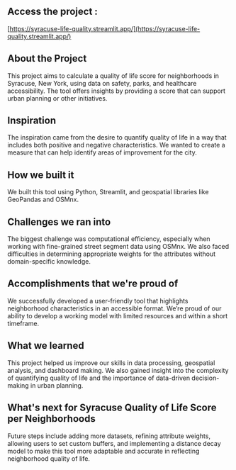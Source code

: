 ## Access the project : 
[https://syracuse-life-quality.streamlit.app/](https://syracuse-life-quality.streamlit.app/)

## About the Project
This project aims to calculate a quality of life score for neighborhoods in Syracuse, New York, using data on safety, parks, and healthcare accessibility. The tool offers insights by providing a score that can support urban planning or other initiatives.

## Inspiration
The inspiration came from the desire to quantify quality of life in a way that includes both positive and negative characteristics. We wanted to create a measure that can help identify areas of improvement for the city.

## How we built it
We built this tool using Python, Streamlit, and geospatial libraries like GeoPandas and OSMnx.

## Challenges we ran into
The biggest challenge was computational efficiency, especially when working with fine-grained street segment data using OSMnx. We also faced difficulties in determining appropriate weights for the attributes without domain-specific knowledge.

## Accomplishments that we're proud of
We successfully developed a user-friendly tool that highlights neighborhood characteristics in an accessible format. We’re proud of our ability to develop a working model with limited resources and within a short timeframe.

## What we learned
This project helped us improve our skills in data processing, geospatial analysis, and dashboard making. We also gained insight into the complexity of quantifying quality of life and the importance of data-driven decision-making in urban planning.

## What's next for Syracuse Quality of Life Score per Neighborhoods
Future steps include adding more datasets, refining attribute weights, allowing users to set custom buffers, and implementing a distance decay model to make this tool more adaptable and accurate in reflecting neighborhood quality of life.
